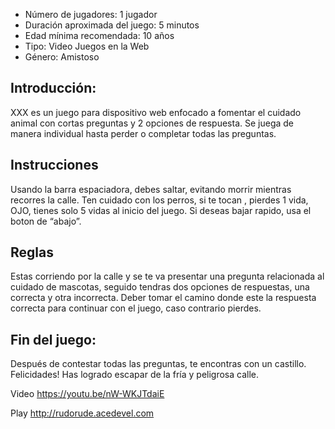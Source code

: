 * Número de jugadores: 1 jugador 
* Duración aproximada del juego: 5 minutos 
* Edad mínima recomendada: 10 años 
* Tipo: Video Juegos en la Web 
* Género: Amistoso 

 

## Introducción:   

XXX es un juego para dispositivo web enfocado a fomentar el cuidado animal con cortas preguntas y 2 opciones de respuesta. Se juega de manera individual hasta perder o completar todas las preguntas.  

 

## Instrucciones   

Usando la barra espaciadora, debes saltar, evitando morrir mientras recorres la calle. Ten cuidado con los perros, si te tocan , pierdes 1 vida, OJO, tienes solo 5 vidas al inicio del juego. Si deseas bajar rapido, usa el boton de “abajo”. 

 

## Reglas 

Estas  corriendo por la calle y se te va presentar una pregunta relacionada al cuidado de mascotas, seguido tendras dos opciones de respuestas, una correcta y otra incorrecta. Deber tomar el camino donde este la respuesta correcta para continuar con el juego, caso contrario pierdes. 

 

## Fin del juego: 

Después de contestar todas las preguntas, te encontras con un castillo. Felicidades! Has logrado escapar de la fría y peligrosa calle. 



Video
https://youtu.be/nW-WKJTdaiE

Play
http://rudorude.acedevel.com
